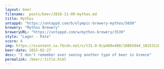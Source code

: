 ```yaml
---
layout: beer
filename: _posts/beer/2016-11-09-mythos.md
title: Mythos
untappd: "https://untappd.com/b/olympic-brewery-mythos/5650"
brewery: "Mythos Brewery"
breweryURL: "https://untappd.com/w/mythos-brewery/3539"
style: "Lager - Pale"
score: 6
img: https://scontent.xx.fbcdn.net/v/t31.0-0/p480x480/10865944_10153118627183745_3452701286868348707_o.jpg?oh=121bb33ccb190341497f8d9816fa4e45&oe=5908FB76
beer-date: 2015-02-27
desc: "I don't remember ever seeing another type of beer in Greece"
permalink: /beer/:title.html
---
```

